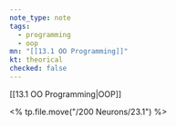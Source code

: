```yaml
---
note_type: note
tags:
  - programming
  - oop
mn: "[[13.1 OO Programming]]"
kt: theorical
checked: false
---
```

[[13.1 OO Programming|OOP]]

<% tp.file.move("/200 Neurons/23.1") %>